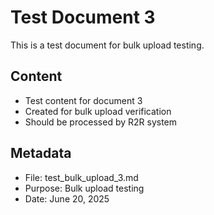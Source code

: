 # Test Document 3

This is a test document for bulk upload testing.

## Content
- Test content for document 3
- Created for bulk upload verification
- Should be processed by R2R system

## Metadata
- File: test_bulk_upload_3.md
- Purpose: Bulk upload testing
- Date: June 20, 2025

